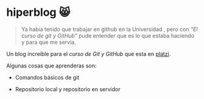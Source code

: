 <!-- headings-->
# hiperblog 😸

> Ya habia tenido que trabajar en github en la Universidad
  , pero con _"El curso de git y GitHub"_ pude entender que
  es lo que estaba haciendo y para que me servia.

<!--Contenido-->
Un blog increíble para el _curso de Git y GitHub_ que esta
en [platzi](https://platzi.com/clases/1557-git-github/19977-readmemd-es-una-excelente-practica/ "visita platzi").

Algunas cosas que aprenderas son:

* Comandos básicos de git

* Repositorio local y repositorio en servidor
